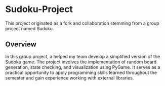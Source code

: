 # Sudoku-Project
This project originated as a fork and collaboration stemming from a group project named Sudoku.

## Overview
In this group project, a helped my team develop a simplified version of the Sudoku game. The project involves the implementation of random board generation, state checking, and visualization using PyGame. It serves as a practical opportunity to apply programming skills learned throughout the semester and gain experience working with external libraries.


